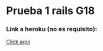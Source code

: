# Prueba 1 rails G18

### Link a heroku (no es requisito):

[Click aquí](https://prueba-rails1.herokuapp.com/)